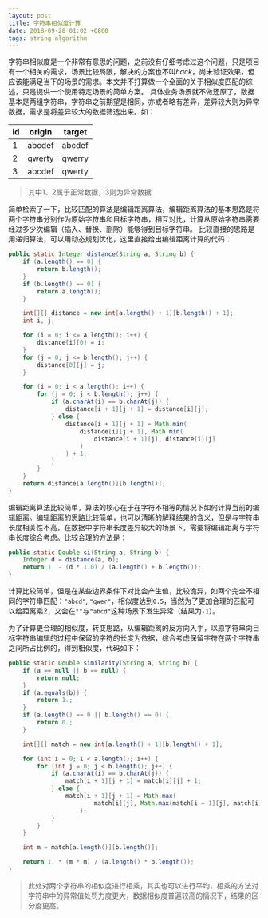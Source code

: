 ```yaml
---
layout: post
title: 字符串相似度计算
date: 2018-09-28 01:02 +0800
tags: string algorithm
---
```


字符串相似度是一个非常有意思的问题，之前没有仔细考虑过这个问题，只是项目有一个相关的需求，场景比较局限，解决的方案也不叫*hack*，尚未验证效果，但应该能满足当下的场景的需求。本文并不打算做一个全面的关于相似度匹配的综述，只是提供一个使用特定场景的简单方案。
具体业务场景就不做还原了，数据基本是两组字符串，字符串之前期望是相同，亦或者略有差异，差异较大则为异常数据，需求是将差异较大的数据筛选出来。如：

| id | origin | target
| ---|--------|-------
| 1  | abcdef | abcdef
| 2  | qwerty | qwerry
| 3  | abcdef | qwerty

> 其中1、2属于正常数据，3则为异常数据

简单检索了一下，比较匹配的算法是编辑距离算法，编辑距离算法的基本思路是将两个字符串分别作为原始字符串和目标字符串，相互对比，计算从原始字符串需要经过多少次编辑（插入、替换、删除）能够得到目标字符串。
比较直接的思路是用递归算法，可以用动态规划优化，这里直接给出编辑距离计算的代码：
```java
public static Integer distance(String a, String b) {
    if (a.length() == 0) {
        return b.length();
    }
    if (b.length() == 0) {
        return a.length();
    }

    int[][] distance = new int[a.length() + 1][b.length() + 1];
    int i, j;

    for (i = 0; i <= a.length(); i++) {
        distance[i][0] = i;
    }
    for (j = 0; j <= b.length(); j++) {
        distance[0][j] = j;
    }

    for (i = 0; i < a.length(); i++) {
        for (j = 0; j < b.length(); j++) {
            if (a.charAt(i) == b.charAt(j)) {
                distance[i + 1][j + 1] = distance[i][j];
            } else {
                distance[i + 1][j + 1] = Math.min(
                    distance[i][j + 1], Math.min(
                        distance[i + 1][j], distance[i][j]
                    )
                ) + 1;
            }
        }
    }
    return distance[a.length()][b.length()];
}
```
编辑距离算法比较简单，算法的核心在于在字符不相等的情况下如何计算当前的编辑距离。编辑距离的思路比较简单，也可以清晰的解释结果的含义，但是与字符串长度相关性不高，在数据中字符串长度差异较大的场景下，需要将编辑距离与字符串长度综合考虑。比较合理的方法是：
```java
public static Double si(String a, String b) {
    Integer d = distance(a, b);
    return 1. - (d * 1.0) / (a.length() + b.length());
}
```
计算比较简单，但是在某些边界条件下对比会产生值，比较诡异，如两个完全不相同的字符串匹配：`"abcd"`, `"qwer"`，相似度达到`0.5`，当然为了更加合理的匹配可以给距离乘2，又会在`""`与`"abcd"`这种场景下发生异常（结果为`-1`）。

为了计算更合理的相似度，转变思路，从编辑距离的反方向入手，以原字符串向目标字符串编辑的过程中保留的字符的长度为依据，综合考虑保留字符在两个字符串之间所占比例的，得到相似度，代码如下：
```java
public static Double similarity(String a, String b) {
    if (a == null || b == null) {
        return null;
    }
    if (a.equals(b)) {
        return 1.;
    }
    if (a.length() == 0 || b.length() == 0) {
        return 0.;
    }

    int[][] match = new int[a.length() + 1][b.length() + 1];

    for (int i = 0; i < a.length(); i++) {
        for (int j = 0; j < b.length(); j++) {
            if (a.charAt(i) == b.charAt(j)) {
                match[i + 1][j + 1] = match[i][j] + 1;
            } else {
                match[i + 1][j + 1] = Math.max(
                        match[i][j], Math.max(match[i + 1][j], match[i][j + 1])
                    );
            }
        }
    }

    int m = match[a.length()][b.length()];

    return 1. * (m * m) / (a.length() * b.length());
}
```
> 此处对两个字符串的相似度进行相乘，其实也可以进行平均，相乘的方法对字符串中的异常值处罚力度更大，数据相似度普遍较高的情况下，结果的区分度更高。

